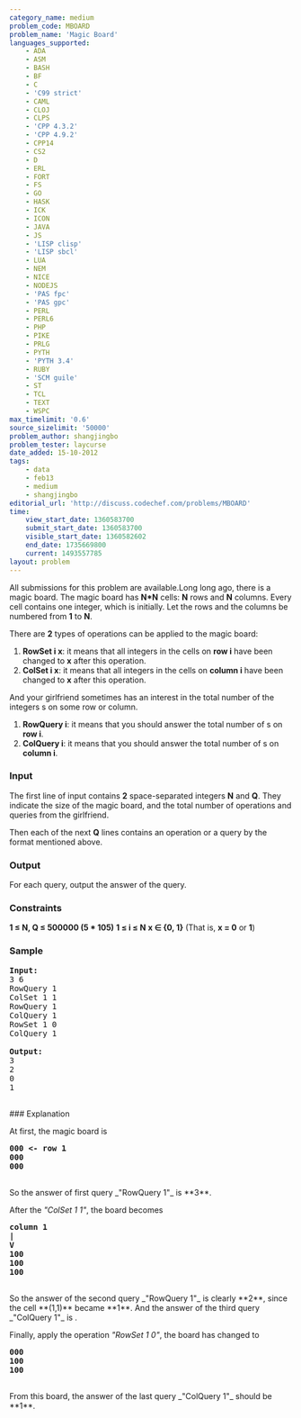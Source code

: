 ```yaml
---
category_name: medium
problem_code: MBOARD
problem_name: 'Magic Board'
languages_supported:
    - ADA
    - ASM
    - BASH
    - BF
    - C
    - 'C99 strict'
    - CAML
    - CLOJ
    - CLPS
    - 'CPP 4.3.2'
    - 'CPP 4.9.2'
    - CPP14
    - CS2
    - D
    - ERL
    - FORT
    - FS
    - GO
    - HASK
    - ICK
    - ICON
    - JAVA
    - JS
    - 'LISP clisp'
    - 'LISP sbcl'
    - LUA
    - NEM
    - NICE
    - NODEJS
    - 'PAS fpc'
    - 'PAS gpc'
    - PERL
    - PERL6
    - PHP
    - PIKE
    - PRLG
    - PYTH
    - 'PYTH 3.4'
    - RUBY
    - 'SCM guile'
    - ST
    - TCL
    - TEXT
    - WSPC
max_timelimit: '0.6'
source_sizelimit: '50000'
problem_author: shangjingbo
problem_tester: laycurse
date_added: 15-10-2012
tags:
    - data
    - feb13
    - medium
    - shangjingbo
editorial_url: 'http://discuss.codechef.com/problems/MBOARD'
time:
    view_start_date: 1360583700
    submit_start_date: 1360583700
    visible_start_date: 1360582602
    end_date: 1735669800
    current: 1493557785
layout: problem
---
```

All submissions for this problem are available.Long long ago, there is a magic board. The magic board has **N\*N** cells: **N** rows and **N** columns. Every cell contains one integer, which is  initially. Let the rows and the columns be numbered from **1** to **N**.

There are **2** types of operations can be applied to the magic board:

1. **RowSet i x**: it means that all integers in the cells on **row i** have been changed to **x** after this operation.
2. **ColSet i x**: it means that all integers in the cells on **column i** have been changed to **x** after this operation.

And your girlfriend sometimes has an interest in the total number of the integers s on some row or column.

1. **RowQuery i**: it means that you should answer the total number of s on **row i**.
2. **ColQuery i**: it means that you should answer the total number of s on **column i**.

### Input

The first line of input contains **2** space-separated integers **N** and **Q**. They indicate the size of the magic board, and the total number of operations and queries from the girlfriend.

Then each of the next **Q** lines contains an operation or a query by the format mentioned above.

### Output

For each query, output the answer of the query.

### Constraints

**1 ≤ N, Q ≤ 500000 (5 \* 105)**
**1 ≤ i ≤ N**
**x ∈ {0, 1}** (That is, **x = 0** or **1**)

### Sample

<pre>
<b>Input:</b>
3 6
RowQuery 1
ColSet 1 1
RowQuery 1
ColQuery 1
RowSet 1 0
ColQuery 1

<b>Output:</b>
3
2
0
1

</pre>### Explanation
At first, the magic board is

<pre><b>000 <- row 1
000
000
</b>
</pre>So the answer of first query _"RowQuery 1"_ is **3**.
After the _"ColSet 1 1"_, the board becomes

<pre><b>column 1
|
V
100
100
100
</b>
</pre>So the answer of the second query _"RowQuery 1"_ is clearly **2**, since the cell **(1,1)** became **1**. And the answer of the third query _"ColQuery 1"_ is .
Finally, apply the operation _"RowSet 1 0"_, the board has changed to

<pre><b>000
100
100
</b>
</pre>From this board, the answer of the last query _"ColQuery 1"_ should be **1**.
